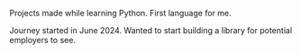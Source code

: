 Projects made while learning Python. First language for me.

Journey started in June 2024. Wanted to start building a library for potential employers to see.
